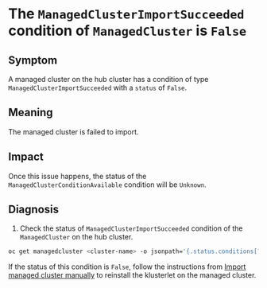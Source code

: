 # The `ManagedClusterImportSucceeded` condition of `ManagedCluster` is `False`

## Symptom

A managed cluster on the hub cluster has a condition of type `ManagedClusterImportSucceeded` with a `status` of `False`.

## Meaning

The managed cluster is failed to import.

## Impact

Once this issue happens, the status of the `ManagedClusterConditionAvailable` condition will be `Unknown`.

## Diagnosis

1. Check the status of `ManagedClusterImportSucceeded` condition of the `ManagedCluster` on the hub cluster.

```sh
oc get managedcluster <cluster-name> -o jsonpath='{.status.conditions[?(@.type=="ManagedClusterImportSucceeded")].status}'
```

If the status of this condition is `False`, follow the instructions from [Import managed cluster manually](../../guide/ManagedCluster/ManagedClusterManualImport.md) to reinstall the klusterlet on the managed cluster.
